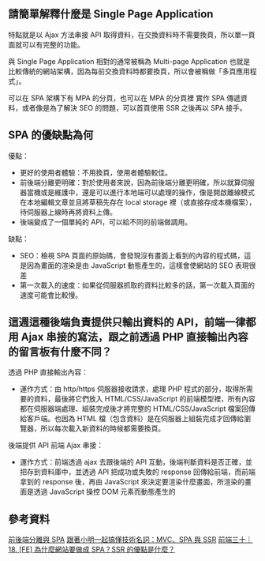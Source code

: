 ## 請簡單解釋什麼是 Single Page Application
特點就是以 Ajax 方法串接 API 取得資料，在交換資料時不需要換頁，所以單一頁面就可以有完整的功能。

與 Single Page Application 相對的通常被稱為 Multi-page Application 也就是比較傳統的網站架構，因為每前交換資料時都要換頁，所以會被稱做「多頁應用程式」。

可以在 SPA 架構下有 MPA 的分頁，也可以在 MPA 的分頁裡 實作 SPA 傳遞資料，或者像是為了解決 SEO 的問題，可以首頁使用 SSR 之後再以 SPA 接手。

## SPA 的優缺點為何
優點：

* 更好的使用者體驗：不用換頁，使用者體驗較佳。
* 前後端分離更明確：對於使用者來說，因為前後端分離更明確，所以就算伺服器當機或是維護中，還是可以進行本地端可以處理的操作，像是開啟離線模式在本地編輯文章並且將草稿先存在 local storage 裡（或直接存成本機檔案），待伺服器上線時再將資料上傳。
* 後端變成了一個單純的 API，可以給不同的前端做調用。

缺點：

* SEO：檢視 SPA 頁面的原始碼，會發現沒有畫面上看到的內容的程式碼，這是因為畫面的渲染是由 JavaScript 動態產生的，這樣會使網站的 SEO 表現很差
* 第一次載入的速度：如果從伺服器抓取的資料比較多的話，第一次載入頁面的速度可能會比較慢。

## 這週這種後端負責提供只輸出資料的 API，前端一律都用 Ajax 串接的寫法，跟之前透過 PHP 直接輸出內容的留言板有什麼不同？

透過 PHP 直接輸出內容：

* 運作方式：由 http/https 伺服器接收請求，處理 PHP 程式的部分，取得所需要的資料，最後將它們放入 HTML/CSS/JavaScript 的前端模型裡，所有內容都在伺服器端處理、組裝完成後才將完整的 HTML/CSS/JavaScript 檔案回傳給客戶端。也因為 HTML 檔（包含資料）是在伺服器上組裝完成才回傳給瀏覽器，所以每次載入新資料的時候都需要換頁。


後端提供 API 前端 Ajax 串接：

* 運作方式：前端透過 ajax 去跟後端的 API 互動，後端判斷資料是否正確，並把存到資料庫中，並透過 API 把成功或失敗的 response 回傳給前端，而前端拿到的 response 後，再由 JavaScript 來決定要渲染什麼畫面，所渲染的畫面是透過 JavaScript 操控 DOM 元素而動態產生的

## 參考資料

[前後端分離與 SPA](https://blog.techbridge.cc/2017/09/16/frontend-backend-mvc/)
[跟著小明一起搞懂技術名詞：MVC、SPA 與 SSR](https://medium.com/@hulitw/introduction-mvc-spa-and-ssr-545c941669e9)
[前端三十｜18. [FE] 為什麼網站要做成 SPA？SSR 的優點是什麼？](https://medium.com/schaoss-blog/%E5%89%8D%E7%AB%AF%E4%B8%89%E5%8D%81-18-fe-%E7%82%BA%E4%BB%80%E9%BA%BC%E7%B6%B2%E7%AB%99%E8%A6%81%E5%81%9A%E6%88%90-spa-ssr-%E7%9A%84%E5%84%AA%E9%BB%9E%E6%98%AF%E4%BB%80%E9%BA%BC-c926145078a4)

